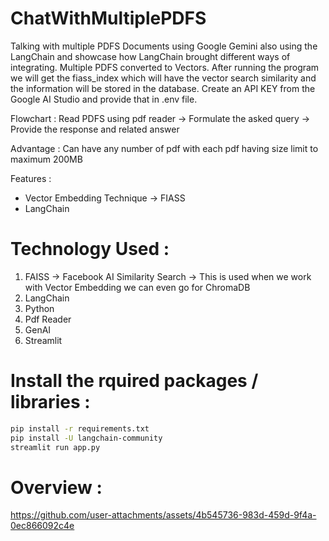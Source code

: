 # ChatWithMultiplePDFS

Talking with multiple PDFS Documents using Google Gemini also using the LangChain and showcase how LangChain brought different ways of integrating.
Multiple PDFS converted to Vectors. After running the program we will get the fiass_index which will have the vector search similarity and the information will be stored in the database.
Create an API KEY from the Google AI Studio and provide that in .env file.

Flowchart :
Read PDFS using pdf reader -> Formulate the asked query -> Provide the response and related answer

Advantage : 
Can have any number of pdf with each pdf having size limit to maximum 200MB

Features : 
- Vector Embedding Technique -> FIASS
- LangChain

# Technology Used : 
1. FAISS -> Facebook AI Similarity Search -> This is used when we work with Vector Embedding we can even go for ChromaDB
2. LangChain
3. Python
4. Pdf Reader
5. GenAI
6. Streamlit

# Install the rquired packages / libraries :
```bash
pip install -r requirements.txt
pip install -U langchain-community
streamlit run app.py
```

# Overview :

https://github.com/user-attachments/assets/4b545736-983d-459d-9f4a-0ec866092c4e



